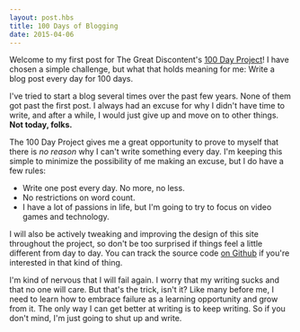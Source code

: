 ```yaml
---
layout: post.hbs
title: 100 Days of Blogging
date: 2015-04-06
---
```


Welcome to my first post for The Great Discontent's [100 Day Project](http://thegreatdiscontent.com/100days)! I have chosen a simple challenge, but what that holds meaning for me: Write a blog post every day for 100 days.

I've tried to start a blog several times over the past few years. None of them got past the first post. I always had an excuse for why I didn't have time to write, and after a while, I would just give up and move on to other things. **Not today, folks.**

The 100 Day Project gives me a great opportunity to prove to myself that there is _no reason_ why I can't write something every day. I'm keeping this simple to minimize the possibility of me making an excuse, but I do have a few rules:

- Write one post every day. No more, no less.
- No restrictions on word count.
- I have a lot of passions in life, but I'm going to try to focus on video games and technology.

I will also be actively tweaking and improving the design of this site throughout the project, so don't be too surprised if things feel a little different from day to day. You can track the source code [on Github](https://github.com/nickpfisterer/its-nicks-source) if you're interested in that kind of thing.

I'm kind of nervous that I will fail again. I worry that my writing sucks and that no one will care. But that's the trick, isn't it? Like many before me, I need to learn how to embrace failure as a learning opportunity and grow from it. The only way I can get better at writing is to keep writing. So if you don't mind, I'm just going to shut up and write.
